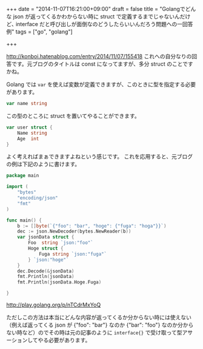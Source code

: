 +++
date = "2014-11-07T16:21:00+09:00"
draft = false
title = "Golangでどんな json が返ってくるかわからない時に struct で定義するまでじゃないんだけど､ interface だと呼び出しが面倒なのどうしたらいいんだろう問題への一回答例"
tags = ["go", "golang"]

+++

http://konboi.hatenablog.com/entry/2014/11/07/155418 これへの自分なりの回答です。元ブログのタイトルは const になってますが、多分 struct のことですかね。

Golang では `var` を使えば変数が定義できますが、このときに型を指定する必要があります。

```go
var name string
```

この型のところに struct を置いてやることができます。

```go
var user struct {
    Name string
    Age  int
}
```

よく考えればまぁできますよねという感じです。
これを応用すると、元ブログの例は下記のように書けます。

```go
package main

import (
    "bytes"
    "encoding/json"
    "fmt"
)

func main() {
    b := []byte(`{"foo": "bar", "hoge": {"fuga": "hoga"}}`)
    dec := json.NewDecoder(bytes.NewReader(b))
    var jsonData struct {
        Foo  string `json:"foo"`
        Hoge struct {
            Fuga string `json:"fuga"`
        } `json:"hoge"`
    }
    dec.Decode(&jsonData)
    fmt.Println(jsonData)
    fmt.Println(jsonData.Hoge.Fuga)

}
```

http://play.golang.org/p/nTCdrMxYoQ

ただしこの方法は本当にどんな内容が返ってくるか分からない時には使えない（例えば返ってくる json が {"foo": "bar"} なのか {"bar": "foo"} なのか分からない時など）のでその時は元の記事のように `interface{}` で受け取って型アサーションしてやる必要があります。
